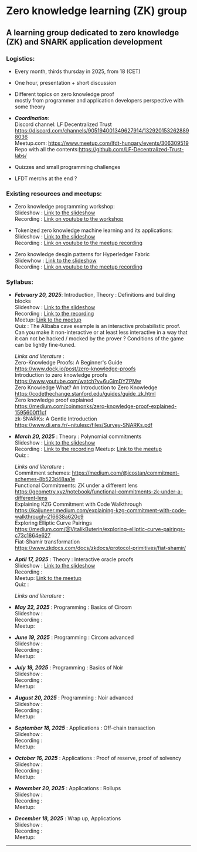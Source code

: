# Zero knowledge learning (ZK) group

## A learning group dedicated to zero knowledge (ZK) and SNARK application development

### Logistics:

 - Every month, thirds thursday in 2025, from 18 (CET)  
 - One hour, presentation + short discussion  
 - Different topics on zero knowledge proof  
  mostly from programmer and application developers perspective  with some theory  
  
 - ***Coordination***:  
  Discord channel:   LF Decentralized Trust   
    https://discord.com/channels/905194001349627914/1329201532628898036   
 Meetup.com: https://www.meetup.com/lfdt-hungary/events/306309519  
 Repo with all the contents:https://github.com/LF-Decentralized-Trust-labs/  
 - Quizzes and small programming challenges    
 - LFDT merchs at the end ?   

### Existing resources and meetups:  
- Zero knowledge programming workshop:  
Slideshow : [Link to the slideshow](https://docs.google.com/presentation/d/18PIlA7_gg_rUDKZv22cki63jjrzb-qYP2f8qoA8hyuk)  
Recording : [Link on youtube to the workshop](https://www.youtube.com/watch?v=W9iZMLObtUk)  

- Tokenized zero knowledge machine learning and its applications:  
Slideshow : [Link to the slideshow](https://docs.google.com/presentation/d/1EJEjTRnOXMrWoSTJLhS55IXlvcRd_XeAlKXamPfYTts)  
Recording : [Link on youtube to the meetup recording](https://www.youtube.com/watch?v=ZeyOp5PESfk)  

- Zero knowledge desgin patterns for Hyperledger Fabric  
Slidewhow : [Link to the slideshow](https://docs.google.com/presentation/d/10ol0UARqjMeOs6rGjhigHZU95h8cP5plp9oJxlSAbPM)  
Recording : [Link on youtube to the meetup recording](https://www.youtube.com/watch?v=yonQleefbTM)  

### Syllabus:

-  ***February 20, 2025***: Introduction, Theory : Definitions and building blocks  
Slideshow : [Link to the slideshow](https://docs.google.com/presentation/d/1_mum_pvMvNuH7kGdrPO7SOizPi1mUqOcpX4K2ne2ULE)  
Recording : [Link to the recording](https://www.youtube.com/watch?v=ZSw_-hvnsb4)  
Meetup: [Link to the meetup](https://www.meetup.com/lfdt-hungary/events/305634614/)  
Quiz : The Alibaba cave example is an interactive probabilistic proof. Can you make it non-interactive or at least less interactive in a way that it can not be hacked / mocked by the prover ? Conditions of the game can be lightly fine-tuned.  

    *Links and literature* :  
Zero-Knowledge Proofs: A Beginner's Guide  
https://www.dock.io/post/zero-knowledge-proofs  
Introduction to zero knowledge proofs  
https://www.youtube.com/watch?v=6uGimDYZPMw   
Zero Knowledge What? An Introduction to Zero Knowledge  
https://codethechange.stanford.edu/guides/guide_zk.html   
Zero knowledge proof explained  
https://medium.com/coinmonks/zero-knowledge-proof-explained-1595600ff1cf   
zk-SNARKs: A Gentle Introduction  
https://www.di.ens.fr/~nitulesc/files/Survey-SNARKs.pdf  


-  ***March 20, 2025*** : Theory : Polynomial commitments  
Slideshow : [Link to the slideshow](https://docs.google.com/presentation/d/1_mum_pvMvNuH7kGdrPO7SOizPi1mUqOcpX4K2ne2ULE)  
Recording :  [Link to the recording](https://www.youtube.com/watch?v=6MUT-Y-W7JQ&list=PL0MZ85B_96CF5Q56H60fIZOXZPJn0PQYk)
Meetup: [Link to the meetup](https://www.meetup.com/lfdt-hungary/events/306309519/)  
Quiz :  

    *Links and literature* :  
Commitment schemes:
https://medium.com/@icostan/commitment-schemes-8b523d48aa1e  
Functional Commitments: ZK under a different lens  
https://geometry.xyz/notebook/functional-commitments-zk-under-a-different-lens  
Explaining KZG Commitment with Code Walkthrough  
https://kaijuneer.medium.com/explaining-kzg-commitment-with-code-walkthrough-216638a620c9   
Exploring Elliptic Curve Pairings  
https://medium.com/@VitalikButerin/exploring-elliptic-curve-pairings-c73c1864e627   
Fiat-Shamir transformation  
https://www.zkdocs.com/docs/zkdocs/protocol-primitives/fiat-shamir/   


-  ***Aptil 17, 2025*** : Theory : Interactive oracle proofs  
Slideshow :  [Link to the slideshow](https://docs.google.com/presentation/d/1UtF7mVb5IvRH7EIuuHlb1Wquq_UTE8vO7coxwoEvkoU)  
Recording :  
Meetup:  [Link to the meetup](https://www.meetup.com/lfdt-hungary/events/306831819/)  
Quiz : 

    *Links and literature* :  

-  ***May 22, 2025*** : Programming : Basics of Circom  
Slideshow :  
Recording :  
Meetup:  

-  ***June 19, 2025*** : Programming : Circom advanced  
Slideshow :  
Recording :  
Meetup:  

-  ***July 19, 2025*** : Programming : Basics of Noir  
Slideshow :  
Recording :  
Meetup:  

-  ***August 20, 2025*** : Programming : Noir advanced  
Slideshow :  
Recording :  
Meetup:  

-  ***September 18, 2025*** : Applications : Off-chain transaction  
Slideshow :  
Recording :  
Meetup:  

-  ***October 16, 2025*** : Applications : Proof of reserve, proof of solvency  
Slideshow :  
Recording :  
Meetup:  

-  ***November 20, 2025*** : Applications : Rollups  
Slideshow :  
Recording :  
Meetup:  

-  ***December 18, 2025*** : Wrap up, Applications  
Slideshow :  
Recording :  
Meetup:  

  
----------------